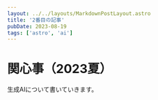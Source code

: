 ```yaml
---
layout: ../../layouts/MarkdownPostLayout.astro
title: '2番目の記事'
pubDate: 2023-08-19
tags: ['astro', 'ai']
---
```


# 関心事（2023夏）

生成AIについて書いていきます。
